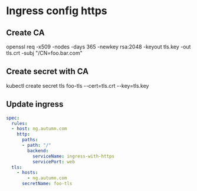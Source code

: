 # Ingress config https
## Create CA
openssl req -x509 -nodes -days 365 -newkey rsa:2048 -keyout tls.key -out tls.crt -subj "/CN=foo.bar.com"
## Create secret with CA
kubectl create secret tls  foo-tls --cert=tls.crt --key=tls.key
## Update ingress
``` yaml
spec:
  rules:
  - host: ng.autumn.com
    http:
      paths:
      - path: "/"
        backend:
          serviceName: ingress-with-https
          servicePort: web
  tls:
    - hosts:
        - ng.autumn.com
      secretName: foo-tls
```